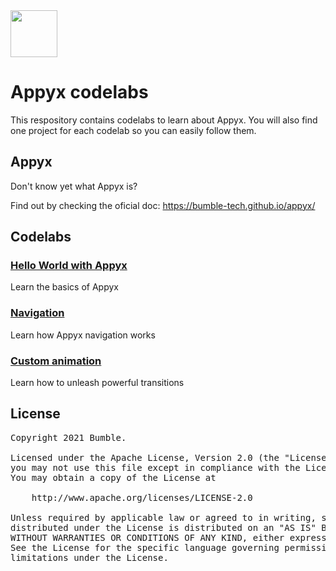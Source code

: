 <img src="https://user-images.githubusercontent.com/238198/177164121-3aa4d19d-7714-4f2e-af12-7d3335b43f9c.png" width="75" />

# Appyx codelabs

This respository contains codelabs to learn about Appyx. You will also find one project for each codelab so you can easily follow them.


## Appyx

Don't know yet what Appyx is?

Find out by checking the oficial doc:
https://bumble-tech.github.io/appyx/

## Codelabs

### [Hello World with Appyx](https://vladcipariu91.github.io/appyx-codelabs-2/appyx-hello-world)

Learn the basics of Appyx

### [Navigation](https://vladcipariu91.github.io/appyx-codelabs-2/appyx-navigation)

Learn how Appyx navigation works 

### [Custom animation](https://vladcipariu91.github.io/appyx-codelabs-2/appyx-custom-animation)

Learn how to unleash powerful transitions


## License

<pre>
Copyright 2021 Bumble.

Licensed under the Apache License, Version 2.0 (the "License");
you may not use this file except in compliance with the License.
You may obtain a copy of the License at

    http://www.apache.org/licenses/LICENSE-2.0

Unless required by applicable law or agreed to in writing, software
distributed under the License is distributed on an "AS IS" BASIS,
WITHOUT WARRANTIES OR CONDITIONS OF ANY KIND, either express or implied.
See the License for the specific language governing permissions and
limitations under the License.
</pre>
